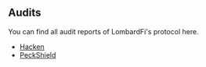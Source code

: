 ## Audits
You can find all audit reports of LombardFi's protocol here.

- [Hacken](./05-12-2022_Hacken_Lombard.pdf)
- [PeckShield](./23-12-2022_PeckShield_Lombard.pdf)
